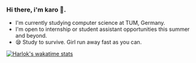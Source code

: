 ### Hi there, i'm karo :owl:.


- I'm currently studying computer science at TUM, Germany.
- I'm open to internship or student assistant opportunities this summer and beyond.
- :sleepy: Study to survive. Girl run away fast as you can.


[![Harlok's wakatime stats](https://github-readme-stats.vercel.app/api/wakatime?username=karo_feder)](https://github.com/anuraghazra/github-readme-stats)
